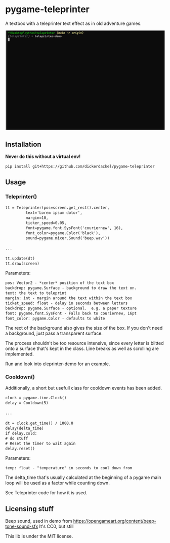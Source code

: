# pygame-teleprinter

A textbox with a teleprinter text effect as in old adventure games.

![Screen recording of demo](https://github.com/DickerDackel/pygame-teleprinter/blob/main/demo.gif)

## Installation

**Never do this without a virtual env!**

    pip install git+https://github.com/dickerdackel/pygame-teleprinter

## Usage

### Teleprinter()

    tt = Teleprinter(pos=screen.get_rect().center,
		     text='Lorem ipsum dolor',
		     margin=10,
		     ticker_speed=0.05,
		     font=pygame.font.SysFont('couriernew', 16),
		     font_color=pygame.Color('black'),
		     sound=pygame.mixer.Sound('beep.wav'))

    ...

    tt.update(dt)
    tt.draw(screen)

Parameters:

	pos: Vector2 - *center* position of the text box
	backdrop: pygame.Surface - background to draw the text on.
	text: the text to teleprint
	margin: int - margin around the text within the text box
	ticket_speed: float - delay in seconds between letters
	backdrop: pygame.Surface - optional.  e.g. a paper texture
	font: pygame.font.SysFont - Falls back to couriernew, 16pt
	font_color: pygame.Color - defaults to white

The rect of the background also gives the size of the box.  If you don't need a background, just pass a transparent surface.

The process shouldn't be too resource intensive, since every letter is blitted onto a surface that's kept in the class.  Line breaks as well as scrolling are implemented.

Run and look into eleprinter-demo for an example.

### Cooldown()

Additionally, a short but usefull class for cooldown events has been added.

    clock = pygame.time.Clock()
    delay = Cooldown(5)

    ...

    dt = clock.get_time() / 1000.0
    delay(delta_time)
    if delay.cold:
	# do stuff
	# Reset the timer to wait again
	delay.reset()

Parameters:

	temp: float - "temperature" in seconds to cool down from 

The delta_time that's usually calculated at the beginning of a pygame main loop will be used as a factor while counting down.

See Teleprinter code for how it is used.


## Licensing stuff

Beep sound, used in demo from https://opengameart.org/content/beep-tone-sound-sfx
It's CC0, but still

This lib is under the MIT license.
